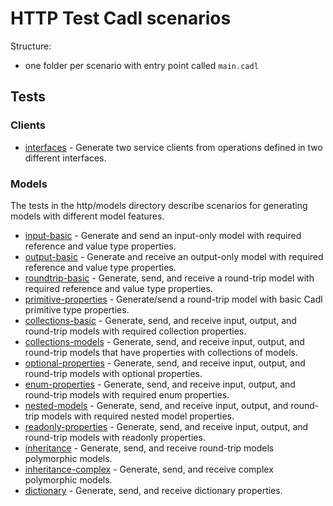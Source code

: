 # HTTP Test Cadl scenarios

Structure:

- one folder per scenario with entry point called `main.cadl`

## Tests

### Clients

- [interfaces](https://github.com/Azure/cadl-ranch/tree/main/packages/cadl-ranch-specs/http/clients/interfaces) - Generate two service clients from operations defined in two different interfaces.

### Models

The tests in the http/models directory describe scenarios for generating models with different model features.

- [input-basic](https://github.com/Azure/cadl-ranch/tree/main/packages/cadl-ranch-specs/http/models/input-basic) - Generate and send an input-only model with required reference and value type properties.
- [output-basic](https://github.com/Azure/cadl-ranch/tree/main/packages/cadl-ranch-specs/http/models/output-basic) - Generate and receive an output-only model with required reference and value type properties.
- [roundtrip-basic](https://github.com/Azure/cadl-ranch/tree/main/packages/cadl-ranch-specs/http/models/roundtrip-basic) - Generate, send, and receive a round-trip model with required reference and value type properties.
- [primitive-properties](https://github.com/Azure/cadl-ranch/tree/main/packages/cadl-ranch-specs/http/models/primitive-properties) - Generate/send a round-trip model with basic Cadl primitive type properties.
- [collections-basic](https://github.com/Azure/cadl-ranch/tree/main/packages/cadl-ranch-specs/http/models/collections-basic) - Generate, send, and receive input, output, and round-trip models with required collection properties.
- [collections-models](https://github.com/Azure/cadl-ranch/tree/main/packages/cadl-ranch-specs/http/models/collections-models) - Generate, send, and receive input, output, and round-trip models that have properties with collections of models.
- [optional-properties](https://github.com/Azure/cadl-ranch/tree/main/packages/cadl-ranch-specs/http/models/optional-properties) - Generate, send, and receive input, output, and round-trip models with optional properties.
- [enum-properties](https://github.com/Azure/cadl-ranch/tree/main/packages/cadl-ranch-specs/http/models/enum-properties) - Generate, send, and receive input, output, and round-trip models with required enum properties.
- [nested-models](https://github.com/Azure/cadl-ranch/tree/main/packages/cadl-ranch-specs/http/models/nested-models) - Generate, send, and receive input, output, and round-trip models with required nested model properties.
- [readonly-properties](https://github.com/Azure/cadl-ranch/tree/main/packages/cadl-ranch-specs/http/models/readonly-properties) - Generate, send, and receive input, output, and round-trip models with readonly properties.
- [inheritance](https://github.com/Azure/cadl-ranch/tree/main/packages/cadl-ranch-specs/http/models/inheritance) - Generate, send, and receive round-trip models polymorphic models.
- [inheritance-complex](https://github.com/Azure/cadl-ranch/tree/main/packages/cadl-ranch-specs/http/models/inheritance-complex) - Generate, send, and receive complex polymorphic models.
- [dictionary](https://github.com/Azure/cadl-ranch/tree/main/packages/cadl-ranch-specs/http/models/dictionary) - Generate, send, and receive dictionary properties.
